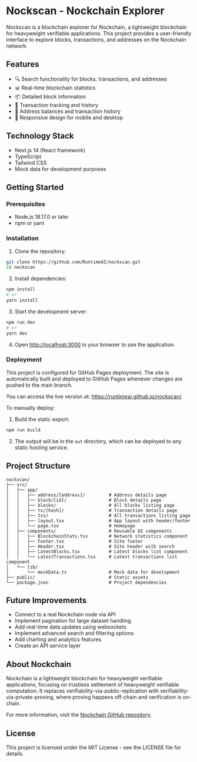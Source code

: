 # Nockscan - Nockchain Explorer

Nockscan is a blockchain explorer for Nockchain, a lightweight blockchain for heavyweight verifiable applications. This project provides a user-friendly interface to explore blocks, transactions, and addresses on the Nockchain network.

## Features

- 🔍 Search functionality for blocks, transactions, and addresses
- 📊 Real-time blockchain statistics
- 📦 Detailed block information
- 💸 Transaction tracking and history
- 👛 Address balances and transaction history
- 📱 Responsive design for mobile and desktop

## Technology Stack

- Next.js 14 (React framework)
- TypeScript
- Tailwind CSS
- Mock data for development purposes

## Getting Started

### Prerequisites

- Node.js 18.17.0 or later
- npm or yarn

### Installation

1. Clone the repository:

```bash
git clone https://github.com/RuntimeAI/nockscan.git
cd nockscan
```

2. Install dependencies:

```bash
npm install
# or
yarn install
```

3. Start the development server:

```bash
npm run dev
# or
yarn dev
```

4. Open [http://localhost:3000](http://localhost:3000) in your browser to see the application.

### Deployment

This project is configured for GitHub Pages deployment. The site is automatically built and deployed to GitHub Pages whenever changes are pushed to the main branch.

You can access the live version at: https://runtimeai.github.io/nockscan/

To manually deploy:

1. Build the static export:

```bash
npm run build
```

2. The output will be in the `out` directory, which can be deployed to any static hosting service.

## Project Structure

```
nockscan/
├── src/
│   ├── app/
│   │   ├── address/[address]/         # Address details page
│   │   ├── block/[id]/                # Block details page
│   │   ├── blocks/                    # All blocks listing page
│   │   ├── tx/[hash]/                 # Transaction details page
│   │   ├── txs/                       # All transactions listing page
│   │   ├── layout.tsx                 # App layout with header/footer
│   │   └── page.tsx                   # Homepage
│   ├── components/                    # Reusable UI components
│   │   ├── BlockchainStats.tsx        # Network statistics component
│   │   ├── Footer.tsx                 # Site footer
│   │   ├── Header.tsx                 # Site header with search
│   │   ├── LatestBlocks.tsx           # Latest blocks list component
│   │   └── LatestTransactions.tsx     # Latest transactions list component
│   └── lib/
│       └── mockData.ts                # Mock data for development
├── public/                            # Static assets
└── package.json                       # Project dependencies
```

## Future Improvements

- Connect to a real Nockchain node via API
- Implement pagination for large dataset handling
- Add real-time data updates using websockets
- Implement advanced search and filtering options
- Add charting and analytics features
- Create an API service layer

## About Nockchain

Nockchain is a lightweight blockchain for heavyweight verifiable applications, focusing on trustless settlement of heavyweight verifiable computation. It replaces verifiability-via-public-replication with verifiability-via-private-proving, where proving happens off-chain and verification is on-chain.

For more information, visit the [Nockchain GitHub repository](https://github.com/zorp-corp/nockchain).

## License

This project is licensed under the MIT License - see the LICENSE file for details.
